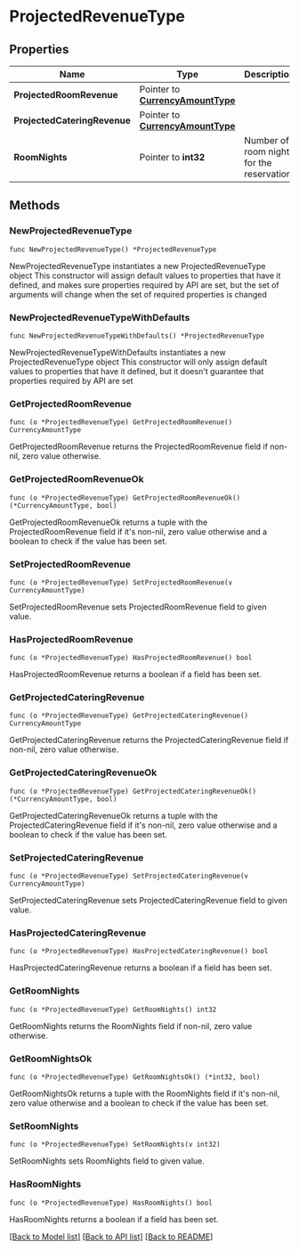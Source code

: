 # ProjectedRevenueType

## Properties

Name | Type | Description | Notes
------------ | ------------- | ------------- | -------------
**ProjectedRoomRevenue** | Pointer to [**CurrencyAmountType**](CurrencyAmountType.md) |  | [optional] 
**ProjectedCateringRevenue** | Pointer to [**CurrencyAmountType**](CurrencyAmountType.md) |  | [optional] 
**RoomNights** | Pointer to **int32** | Number of room nights for the reservation. | [optional] 

## Methods

### NewProjectedRevenueType

`func NewProjectedRevenueType() *ProjectedRevenueType`

NewProjectedRevenueType instantiates a new ProjectedRevenueType object
This constructor will assign default values to properties that have it defined,
and makes sure properties required by API are set, but the set of arguments
will change when the set of required properties is changed

### NewProjectedRevenueTypeWithDefaults

`func NewProjectedRevenueTypeWithDefaults() *ProjectedRevenueType`

NewProjectedRevenueTypeWithDefaults instantiates a new ProjectedRevenueType object
This constructor will only assign default values to properties that have it defined,
but it doesn't guarantee that properties required by API are set

### GetProjectedRoomRevenue

`func (o *ProjectedRevenueType) GetProjectedRoomRevenue() CurrencyAmountType`

GetProjectedRoomRevenue returns the ProjectedRoomRevenue field if non-nil, zero value otherwise.

### GetProjectedRoomRevenueOk

`func (o *ProjectedRevenueType) GetProjectedRoomRevenueOk() (*CurrencyAmountType, bool)`

GetProjectedRoomRevenueOk returns a tuple with the ProjectedRoomRevenue field if it's non-nil, zero value otherwise
and a boolean to check if the value has been set.

### SetProjectedRoomRevenue

`func (o *ProjectedRevenueType) SetProjectedRoomRevenue(v CurrencyAmountType)`

SetProjectedRoomRevenue sets ProjectedRoomRevenue field to given value.

### HasProjectedRoomRevenue

`func (o *ProjectedRevenueType) HasProjectedRoomRevenue() bool`

HasProjectedRoomRevenue returns a boolean if a field has been set.

### GetProjectedCateringRevenue

`func (o *ProjectedRevenueType) GetProjectedCateringRevenue() CurrencyAmountType`

GetProjectedCateringRevenue returns the ProjectedCateringRevenue field if non-nil, zero value otherwise.

### GetProjectedCateringRevenueOk

`func (o *ProjectedRevenueType) GetProjectedCateringRevenueOk() (*CurrencyAmountType, bool)`

GetProjectedCateringRevenueOk returns a tuple with the ProjectedCateringRevenue field if it's non-nil, zero value otherwise
and a boolean to check if the value has been set.

### SetProjectedCateringRevenue

`func (o *ProjectedRevenueType) SetProjectedCateringRevenue(v CurrencyAmountType)`

SetProjectedCateringRevenue sets ProjectedCateringRevenue field to given value.

### HasProjectedCateringRevenue

`func (o *ProjectedRevenueType) HasProjectedCateringRevenue() bool`

HasProjectedCateringRevenue returns a boolean if a field has been set.

### GetRoomNights

`func (o *ProjectedRevenueType) GetRoomNights() int32`

GetRoomNights returns the RoomNights field if non-nil, zero value otherwise.

### GetRoomNightsOk

`func (o *ProjectedRevenueType) GetRoomNightsOk() (*int32, bool)`

GetRoomNightsOk returns a tuple with the RoomNights field if it's non-nil, zero value otherwise
and a boolean to check if the value has been set.

### SetRoomNights

`func (o *ProjectedRevenueType) SetRoomNights(v int32)`

SetRoomNights sets RoomNights field to given value.

### HasRoomNights

`func (o *ProjectedRevenueType) HasRoomNights() bool`

HasRoomNights returns a boolean if a field has been set.


[[Back to Model list]](../README.md#documentation-for-models) [[Back to API list]](../README.md#documentation-for-api-endpoints) [[Back to README]](../README.md)


